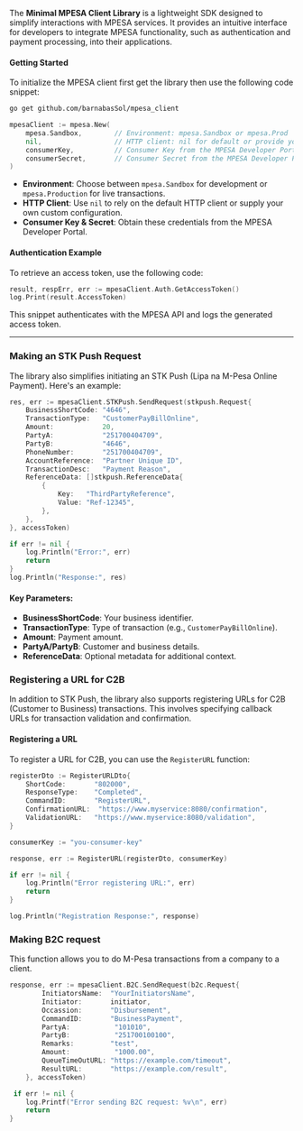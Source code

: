 The **Minimal MPESA Client Library** is a lightweight SDK designed to simplify interactions with MPESA services. It provides an intuitive interface for developers to integrate MPESA functionality, such as authentication and payment processing, into their applications. 
#### Getting Started

To initialize the MPESA client first get the library then use the following code snippet:

```bash
go get github.com/barnabasSol/mpesa_client
```

```go
mpesaClient := mpesa.New(
    mpesa.Sandbox,        // Environment: mpesa.Sandbox or mpesa.Prod
    nil,                  // HTTP client: nil for default or provide your custom client
    consumerKey,          // Consumer Key from the MPESA Developer Portal
    consumerSecret,       // Consumer Secret from the MPESA Developer Portal
)
```

- **Environment**: Choose between `mpesa.Sandbox` for development or `mpesa.Production` for live transactions.
- **HTTP Client**: Use `nil` to rely on the default HTTP client or supply your own custom configuration.
- **Consumer Key & Secret**: Obtain these credentials from the MPESA Developer Portal.

#### Authentication Example

To retrieve an access token, use the following code:

```go
result, respErr, err := mpesaClient.Auth.GetAccessToken()
log.Print(result.AccessToken)
```

This snippet authenticates with the MPESA API and logs the generated access token.

---

### Making an STK Push Request

The library also simplifies initiating an STK Push (Lipa na M-Pesa Online Payment). Here's an example:

```go
res, err := mpesaClient.STKPush.SendRequest(stkpush.Request{
    BusinessShortCode: "4646",               
    TransactionType:   "CustomerPayBillOnline", 
    Amount:            20,                  
    PartyA:            "251700404709",      
    PartyB:            "4646",             
    PhoneNumber:       "251700404709",     
    AccountReference:  "Partner Unique ID",
    TransactionDesc:   "Payment Reason",   
    ReferenceData: []stkpush.ReferenceData{
        {
            Key:   "ThirdPartyReference",
            Value: "Ref-12345",
        },
    },
}, accessToken)

if err != nil {
    log.Println("Error:", err)
    return
}
log.Println("Response:", res)
```

#### Key Parameters:
- **BusinessShortCode**: Your business identifier.
- **TransactionType**: Type of transaction (e.g., `CustomerPayBillOnline`).
- **Amount**: Payment amount.
- **PartyA/PartyB**: Customer and business details.
- **ReferenceData**: Optional metadata for additional context.

### Registering a URL for C2B

In addition to STK Push, the library also supports registering URLs for C2B (Customer to Business) transactions. This involves specifying callback URLs for transaction validation and confirmation.

#### Registering a URL

To register a URL for C2B, you can use the `RegisterURL` function:

```go
registerDto := RegisterURLDto{
    ShortCode:       "802000",               
    ResponseType:    "Completed",           
    CommandID:       "RegisterURL",         
    ConfirmationURL:  "https://www.myservice:8080/confirmation", 
    ValidationURL:   "https://www.myservice:8080/validation",   
}

consumerKey := "you-consumer-key" 

response, err := RegisterURL(registerDto, consumerKey)

if err != nil {
    log.Println("Error registering URL:", err)
    return
}

log.Println("Registration Response:", response)
```

### Making B2C request
This function allows you to do M-Pesa transactions from a company to a client.

```go
response, err := mpesaClient.B2C.SendRequest(b2c.Request{
        InitiatorsName:  "YourInitiatorsName",
        Initiator:       initiator,
        Occassion:       "Disbursement",
        CommandID:       "BusinessPayment",
        PartyA:           "101010",
        PartyB:           "251700100100", 
        Remarks:         "test",
        Amount:           "1000.00",
        QueueTimeOutURL: "https://example.com/timeout",
        ResultURL:       "https://example.com/result",
    }, accessToken)

 if err != nil {
    log.Printf("Error sending B2C request: %v\n", err)
    return
}
```
